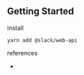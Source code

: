 #

<!-- Official Site -->

## Getting Started

install

```sh
yarn add @slack/web-api
```

references

-
